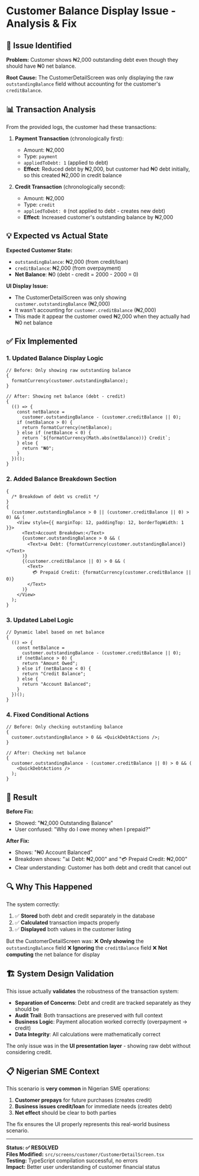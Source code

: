 # Customer Balance Display Issue - Analysis & Fix

## 🚨 Issue Identified

**Problem:** Customer shows ₦2,000 outstanding debt even though they should have ₦0 net balance.

**Root Cause:** The CustomerDetailScreen was only displaying the raw `outstandingBalance` field without accounting for the customer's `creditBalance`.

## 📊 Transaction Analysis

From the provided logs, the customer had these transactions:

1. **Payment Transaction** (chronologically first):

   - Amount: ₦2,000
   - Type: `payment`
   - `appliedToDebt: 1` (applied to debt)
   - **Effect**: Reduced debt by ₦2,000, but customer had ₦0 debt initially, so this created ₦2,000 in credit balance

2. **Credit Transaction** (chronologically second):
   - Amount: ₦2,000
   - Type: `credit`
   - `appliedToDebt: 0` (not applied to debt - creates new debt)
   - **Effect**: Increased customer's outstanding balance by ₦2,000

## 💡 Expected vs Actual State

**Expected Customer State:**

- `outstandingBalance`: ₦2,000 (from credit/loan)
- `creditBalance`: ₦2,000 (from overpayment)
- **Net Balance**: ₦0 (debt - credit = 2000 - 2000 = 0)

**UI Display Issue:**

- The CustomerDetailScreen was only showing `customer.outstandingBalance` (₦2,000)
- It wasn't accounting for `customer.creditBalance` (₦2,000)
- This made it appear the customer owed ₦2,000 when they actually had ₦0 net balance

## ✅ Fix Implemented

### 1. **Updated Balance Display Logic**

```tsx
// Before: Only showing raw outstanding balance
{
  formatCurrency(customer.outstandingBalance);
}

// After: Showing net balance (debt - credit)
{
  (() => {
    const netBalance =
      customer.outstandingBalance - (customer.creditBalance || 0);
    if (netBalance > 0) {
      return formatCurrency(netBalance);
    } else if (netBalance < 0) {
      return `${formatCurrency(Math.abs(netBalance))} Credit`;
    } else {
      return "₦0";
    }
  })();
}
```

### 2. **Added Balance Breakdown Section**

```tsx
{
  /* Breakdown of debt vs credit */
}
{
  (customer.outstandingBalance > 0 || (customer.creditBalance || 0) > 0) && (
    <View style={{ marginTop: 12, paddingTop: 12, borderTopWidth: 1 }}>
      <Text>Account Breakdown:</Text>
      {customer.outstandingBalance > 0 && (
        <Text>📊 Debt: {formatCurrency(customer.outstandingBalance)}</Text>
      )}
      {(customer.creditBalance || 0) > 0 && (
        <Text>
          💳 Prepaid Credit: {formatCurrency(customer.creditBalance || 0)}
        </Text>
      )}
    </View>
  );
}
```

### 3. **Updated Label Logic**

```tsx
// Dynamic label based on net balance
{
  (() => {
    const netBalance =
      customer.outstandingBalance - (customer.creditBalance || 0);
    if (netBalance > 0) {
      return "Amount Owed";
    } else if (netBalance < 0) {
      return "Credit Balance";
    } else {
      return "Account Balanced";
    }
  })();
}
```

### 4. **Fixed Conditional Actions**

```tsx
// Before: Only checking outstanding balance
{
  customer.outstandingBalance > 0 && <QuickDebtActions />;
}

// After: Checking net balance
{
  customer.outstandingBalance - (customer.creditBalance || 0) > 0 && (
    <QuickDebtActions />
  );
}
```

## 🎯 Result

**Before Fix:**

- Showed: "₦2,000 Outstanding Balance"
- User confused: "Why do I owe money when I prepaid?"

**After Fix:**

- Shows: "₦0 Account Balanced"
- Breakdown shows: "📊 Debt: ₦2,000" and "💳 Prepaid Credit: ₦2,000"
- Clear understanding: Customer has both debt and credit that cancel out

## 🔍 Why This Happened

The system correctly:

1. ✅ **Stored** both debt and credit separately in the database
2. ✅ **Calculated** transaction impacts properly
3. ✅ **Displayed** both values in the customer listing

But the CustomerDetailScreen was:
❌ **Only showing** the `outstandingBalance` field
❌ **Ignoring** the `creditBalance` field
❌ **Not computing** the net balance for display

## 🏗️ System Design Validation

This issue actually **validates** the robustness of the transaction system:

- **Separation of Concerns**: Debt and credit are tracked separately as they should be
- **Audit Trail**: Both transactions are preserved with full context
- **Business Logic**: Payment allocation worked correctly (overpayment → credit)
- **Data Integrity**: All calculations were mathematically correct

The only issue was in the **UI presentation layer** - showing raw debt without considering credit.

## 📋 Nigerian SME Context

This scenario is **very common** in Nigerian SME operations:

1. **Customer prepays** for future purchases (creates credit)
2. **Business issues credit/loan** for immediate needs (creates debt)
3. **Net effect** should be clear to both parties

The fix ensures the UI properly represents this real-world business scenario.

---

**Status: ✅ RESOLVED**  
**Files Modified:** `src/screens/customer/CustomerDetailScreen.tsx`  
**Testing:** TypeScript compilation successful, no errors  
**Impact:** Better user understanding of customer financial status
